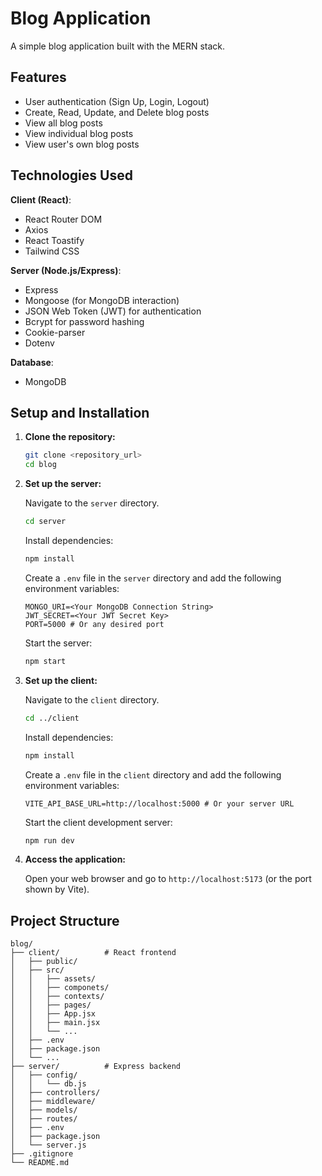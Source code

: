 # Blog Application

A simple blog application built with the MERN stack.

## Features

- User authentication (Sign Up, Login, Logout)
- Create, Read, Update, and Delete blog posts
- View all blog posts
- View individual blog posts
- View user's own blog posts

## Technologies Used

**Client (React)**:

- React Router DOM
- Axios
- React Toastify
- Tailwind CSS

**Server (Node.js/Express)**:

- Express
- Mongoose (for MongoDB interaction)
- JSON Web Token (JWT) for authentication
- Bcrypt for password hashing
- Cookie-parser
- Dotenv

**Database**:

- MongoDB

## Setup and Installation

1.  **Clone the repository:**

    ```bash
    git clone <repository_url>
    cd blog
    ```

2.  **Set up the server:**

    Navigate to the `server` directory.

    ```bash
    cd server
    ```

    Install dependencies:

    ```bash
    npm install
    ```

    Create a `.env` file in the `server` directory and add the following environment variables:

    ```env
    MONGO_URI=<Your MongoDB Connection String>
    JWT_SECRET=<Your JWT Secret Key>
    PORT=5000 # Or any desired port
    ```

    Start the server:

    ```bash
    npm start
    ```

3.  **Set up the client:**

    Navigate to the `client` directory.

    ```bash
    cd ../client
    ```

    Install dependencies:

    ```bash
    npm install
    ```

    Create a `.env` file in the `client` directory and add the following environment variables:

    ```env
    VITE_API_BASE_URL=http://localhost:5000 # Or your server URL
    ```

    Start the client development server:

    ```bash
    npm run dev
    ```

4.  **Access the application:**

    Open your web browser and go to `http://localhost:5173` (or the port shown by Vite).

## Project Structure

```
blog/
├── client/          # React frontend
│   ├── public/
│   ├── src/
│   │   ├── assets/
│   │   ├── componets/
│   │   ├── contexts/
│   │   ├── pages/
│   │   ├── App.jsx
│   │   ├── main.jsx
│   │   └── ...
│   ├── .env
│   ├── package.json
│   └── ...
├── server/          # Express backend
│   ├── config/
│   │   └── db.js
│   ├── controllers/
│   ├── middleware/
│   ├── models/
│   ├── routes/
│   ├── .env
│   ├── package.json
│   └── server.js
├── .gitignore
└── README.md
```

